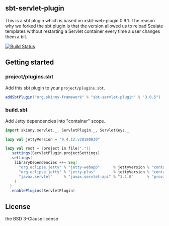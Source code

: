 ## sbt-servlet-plugin

This is a sbt plugin which is based on xsbt-web-plugin 0.9.1. The reason why we forked the sbt plugin is that the version allowed us to reload Scalate templates without restarting a Servlet container every time a user changes them a bit.

[![Build Status](https://travis-ci.org/skinny-framework/sbt-servlet-plugin.svg?branch=master)](https://travis-ci.org/skinny-framework/sbt-servlet-plugin)

## Getting started 

### project/plugins.sbt

Add this sbt plugin to your `project/plugins.sbt`.

```scala
addSbtPlugin("org.skinny-framework" % "sbt-servlet-plugin" % "3.0.5")
```

### build.sbt

Add Jetty dependencies into "container" scope.

```scala
import skinny.servlet._, ServletPlugin._, ServletKeys._

lazy val jettyVersion = "9.4.12.v20180830"

lazy val root = (project in file("."))
  .settings(ServletPlugin.projectSettings)
  .settings(
    libraryDependencies ++= Seq(
      "org.eclipse.jetty" % "jetty-webapp"      % jettyVersion % "container",
      "org.eclipse.jetty" % "jetty-plus"        % jettyVersion % "container",
      "javax.servlet"     % "javax.servlet-api" % "3.1.0"      % "provided"
    )
  )
  .enablePlugins(ServletPlugin)
```

## License

the BSD 3-Clause license

